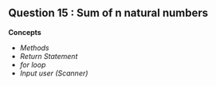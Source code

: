 ## Question 15 : Sum of n natural numbers

**Concepts**
* _Methods_
* _Return Statement_
* _for loop_
* _Input user (Scanner)_